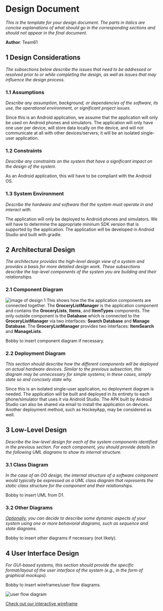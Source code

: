 # Design Document

*This is the template for your design document. The parts in italics are concise explanations of what should go in the corresponding sections and should not appear in the final document.*

**Author**: Team61

## 1 Design Considerations

*The subsections below describe the issues that need to be addressed or resolved prior to or while completing the design, as well as issues that may influence the design process.*

### 1.1 Assumptions

*Describe any assumption, background, or dependencies of the software, its use, the operational environment, or significant project issues.*

Since this is an Android application, we assume that the application will only be used on Android phones and simulators. The application will only have one user per device, will store data locally on the device, and will not communicate at all with other devices/servers; it will be an isolated single-user application.

### 1.2 Constraints

*Describe any constraints on the system that have a significant impact on the design of the system.*

As an Android application, this will have to be compliant with the Android OS.

### 1.3 System Environment

*Describe the hardware and software that the system must operate in and interact with.*

The application will only be deployed to Android phones and simulators. We will have to determine the appropriate mininum SDK version that is supported by the application. The application will be developed in Android Studio and built with gradle.

## 2 Architectural Design

*The architecture provides the high-level design view of a system and provides a basis for more detailed design work. These subsections describe the top-level components of the system you are building and their relationships.*

### 2.1 Component Diagram

![image of design 1](https://github.gatech.edu/gt-omscs-se-2016fall/6300Fall16Team61/blob/master/GroupProject/Docs/component-diagram.png)
This shows how the the application components are connected together. The **GroceryListManager** is the application component and contains the **GroceryLists**, **Items**, and **ItemTypes** components. 
The only outside component is the **Database** which is connected to the **GroceryListManager** via two interfaces: **Search Database** and **Manage Database**. The **GroceryListManager** provides two interfaces: **ItemSearch** and **ManageLists**.

Bobby to insert component diagram if necessary.

### 2.2 Deployment Diagram

*This section should describe how the different components will be deployed on actual hardware devices. Similar to the previous subsection, this diagram may be unnecessary for simple systems; in these cases, simply state so and concisely state why.*

Since this is an isolated single-user application, no deployment diagram is needed. The application will be built and deployed in its entirety to each phone/simulator that uses it via Android Studio. The APK built by Android Studio can also be shared via email to install the application on devices. Another deployment method, such as HockeyApp, may be considered as well.

## 3 Low-Level Design

*Describe the low-level design for each of the system components identified in the previous section. For each component, you should provide details in the following UML diagrams to show its internal structure.*

### 3.1 Class Diagram

*In the case of an OO design, the internal structure of a software component would typically be expressed as a UML class diagram that represents the static class structure for the component and their relationships.*

Bobby to insert UML from D1.

### 3.2 Other Diagrams

*<u>Optionally</u>, you can decide to describe some dynamic aspects of your system using one or more behavioral diagrams, such as sequence and state diagrams.*

Bobby to insert other diagrams if necessary (not likely).

## 4 User Interface Design
*For GUI-based systems, this section should provide the specific format/layout of the user interface of the system (e.g., in the form of graphical mockups).*

Bobby to insert wireframes/user flow diagrams.

![user flow diagram](https://github.gatech.edu/gt-omscs-se-2016fall/6300Fall16Team61/blob/development-bobby-d2/GroupProject/Docs/user-flow-diagram.png)

[Check out our interactive wireframe](https://github.gatech.edu/gt-omscs-se-2016fall/6300Fall16Team61/blob/development-bobby-d2/GroupProject/Docs/interactive-wireframe.pdf)
